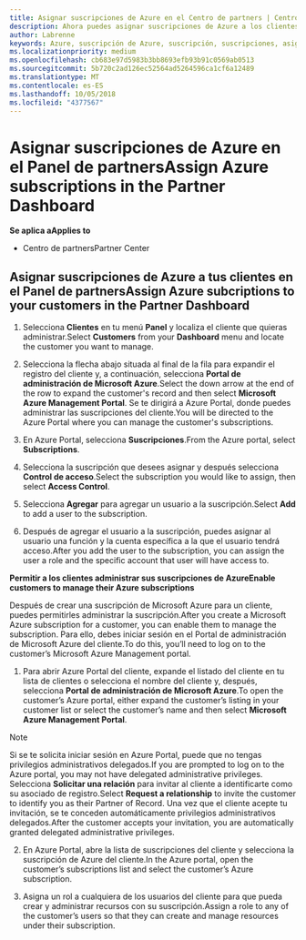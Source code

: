 ```yaml
---
title: Asignar suscripciones de Azure en el Centro de partners | Centro de partners
description: Ahora puedes asignar suscripciones de Azure a los clientes en el Centro de partners. También puedes permitirles que administren las suscripciones por sí mismos.
author: Labrenne
keywords: Azure, suscripción de Azure, suscripción, suscripciones, asignar suscripción, administrar suscripción de azure
ms.localizationpriority: medium
ms.openlocfilehash: cb683e97d5983b3bb8693efb93b91c0569ab0513
ms.sourcegitcommit: 5b720c2ad126ec52564ad5264596ca1cf6a12489
ms.translationtype: MT
ms.contentlocale: es-ES
ms.lasthandoff: 10/05/2018
ms.locfileid: "4377567"
---
```

# <a name="assign-azure-subscriptions-in-the-partner-dashboard"></a><span data-ttu-id="a751d-104">Asignar suscripciones de Azure en el Panel de partners</span><span class="sxs-lookup"><span data-stu-id="a751d-104">Assign Azure subscriptions in the Partner Dashboard</span></span>

**<span data-ttu-id="a751d-105">Se aplica a</span><span class="sxs-lookup"><span data-stu-id="a751d-105">Applies to</span></span>**

-  <span data-ttu-id="a751d-106">Centro de partners</span><span class="sxs-lookup"><span data-stu-id="a751d-106">Partner Center</span></span>
 
## <a name="assign-azure-subcriptions-to-your-customers-in-the-partner-dashboard"></a><span data-ttu-id="a751d-107">Asignar suscripciones de Azure a tus clientes en el Panel de partners</span><span class="sxs-lookup"><span data-stu-id="a751d-107">Assign Azure subcriptions to your customers in the Partner Dashboard</span></span>

1. <span data-ttu-id="a751d-108">Selecciona **Clientes** en tu menú **Panel** y localiza el cliente que quieras administrar.</span><span class="sxs-lookup"><span data-stu-id="a751d-108">Select **Customers** from your **Dashboard** menu and locate the customer you want to manage.</span></span>

2.  <span data-ttu-id="a751d-109">Selecciona la flecha abajo situada al final de la fila para expandir el registro del cliente y, a continuación, selecciona **Portal de administración de Microsoft Azure**.</span><span class="sxs-lookup"><span data-stu-id="a751d-109">Select the down arrow at the end of the row to expand the customer's record and then select **Microsoft Azure Management Portal**.</span></span> <span data-ttu-id="a751d-110">Se te dirigirá a Azure Portal, donde puedes administrar las suscripciones del cliente.</span><span class="sxs-lookup"><span data-stu-id="a751d-110">You will be directed to the Azure Portal where you can manage the customer's subscriptions.</span></span> 

4. <span data-ttu-id="a751d-111">En Azure Portal, selecciona **Suscripciones**.</span><span class="sxs-lookup"><span data-stu-id="a751d-111">From the Azure portal, select **Subscriptions**.</span></span>

5. <span data-ttu-id="a751d-112">Selecciona la suscripción que desees asignar y después selecciona **Control de acceso**.</span><span class="sxs-lookup"><span data-stu-id="a751d-112">Select the subscription you would like to assign, then select **Access Control**.</span></span>

6. <span data-ttu-id="a751d-113">Selecciona **Agregar** para agregar un usuario a la suscripción.</span><span class="sxs-lookup"><span data-stu-id="a751d-113">Select **Add** to add a user to the subscription.</span></span> 

7. <span data-ttu-id="a751d-114">Después de agregar el usuario a la suscripción, puedes asignar al usuario una función y la cuenta específica a la que el usuario tendrá acceso.</span><span class="sxs-lookup"><span data-stu-id="a751d-114">After you add the user to the subscription, you can assign the user a role and the specific account that user will have access to.</span></span> 

**<span data-ttu-id="a751d-115">Permitir a los clientes administrar sus suscripciones de Azure</span><span class="sxs-lookup"><span data-stu-id="a751d-115">Enable customers to manage their Azure subscriptions</span></span>**

<span data-ttu-id="a751d-116">Después de crear una suscripción de Microsoft Azure para un cliente, puedes permitirles administrar la suscripción.</span><span class="sxs-lookup"><span data-stu-id="a751d-116">After you create a Microsoft Azure subscription for a customer, you can enable them to manage the subscription.</span></span> <span data-ttu-id="a751d-117">Para ello, debes iniciar sesión en el Portal de administración de Microsoft Azure del cliente.</span><span class="sxs-lookup"><span data-stu-id="a751d-117">To do this, you’ll need to log on to the customer’s Microsoft Azure Management portal.</span></span> 

1.  <span data-ttu-id="a751d-118">Para abrir Azure Portal del cliente, expande el listado del cliente en tu lista de clientes o selecciona el nombre del cliente y, después, selecciona **Portal de administración de Microsoft Azure**.</span><span class="sxs-lookup"><span data-stu-id="a751d-118">To open the customer’s Azure portal, either expand the customer’s listing in your customer list or select the customer’s name and then select **Microsoft Azure Management Portal**.</span></span>
    
> [!NOTE]  
> <span data-ttu-id="a751d-119">Si se te solicita iniciar sesión en Azure Portal, puede que no tengas privilegios administrativos delegados.</span><span class="sxs-lookup"><span data-stu-id="a751d-119">If you are prompted to log on to the Azure portal, you may not have delegated administrative privileges.</span></span> <span data-ttu-id="a751d-120">Selecciona **Solicitar una relación** para invitar al cliente a identificarte como su asociado de registro.</span><span class="sxs-lookup"><span data-stu-id="a751d-120">Select **Request a relationship** to invite the customer to identify you as their Partner of Record.</span></span> <span data-ttu-id="a751d-121">Una vez que el cliente acepte tu invitación, se te conceden automáticamente privilegios administrativos delegados.</span><span class="sxs-lookup"><span data-stu-id="a751d-121">After the customer accepts your invitation, you are automatically granted delegated administrative privileges.</span></span> 

2.  <span data-ttu-id="a751d-122">En Azure Portal, abre la lista de suscripciones del cliente y selecciona la suscripción de Azure del cliente.</span><span class="sxs-lookup"><span data-stu-id="a751d-122">In the Azure portal, open the customer’s subscriptions list and select the customer’s Azure subscription.</span></span>

3.  <span data-ttu-id="a751d-123">Asigna un rol a cualquiera de los usuarios del cliente para que pueda crear y administrar recursos con su suscripción.</span><span class="sxs-lookup"><span data-stu-id="a751d-123">Assign a role to any of the customer’s users so that they can create and manage resources under their subscription.</span></span>


